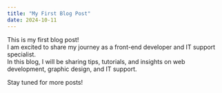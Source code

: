 ```yaml
---
title: "My First Blog Post"
date: 2024-10-11
---
```


This is my first blog post!  
I am excited to share my journey as a front-end developer and IT support specialist.  
In this blog, I will be sharing tips, tutorials, and insights on web development, graphic design, and IT support.

Stay tuned for more posts!
